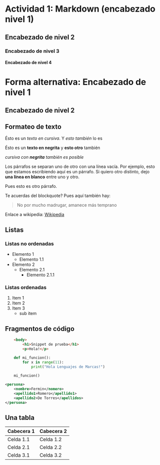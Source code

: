 # Actividad 1: Markdown (encabezado nivel 1)

## Encabezado de nivel 2
### Encabezado de nivel 3
#### Encabezado de nivel 4

Forma alternativa:
Encabezado de nivel 1
===

Encabezado de nivel 2
---


## Formateo de texto
Ésto es un *texto en cursiva*. Y _esto también_ lo es

Ésto es un **texto en negrita** y __esto otro__ también

*cursiva con **negrita** también es posible*

Los párrafos se separan uno de otro con una línea vacía. Por ejemplo, esto que estamos escribiendo aquí es un párrafo. Si quiero otro distinto, dejo **una línea en blanco** entre uno y otro.

Pues esto es otro párrafo.

Te acuerdas del blockquote? Pues aquí también hay:
> No por mucho madrugar, amanece más temprano

Enlace a wikipedia:
[Wikipedia](https://www.wikipedia.org)

## Listas
### Listas no ordenadas
* Elemento 1
    * Elemento 1.1
* Elemento 2
    * Elemento 2.1
        * Elemento 2.1.1

### Listas ordenadas
1. Item 1
2. Item 2
3. Item 3
    * sub item

## Fragmentos de código
```html
    <body>
        <h1>Snippet de prueba</h1>
        <p>Hola!</p>
```

```python
    def mi_funcion():
        for x in range(11):
            print("Hola Lenguajes de Marcas!")
    
    mi_funcion()
```

```xml
<persona>
    <nombre>Fermin</nomero>
    <apellido1>Romero</apellido1>
    <apellido2>De Torres</apellidos>
</persona>
```

## Una tabla
Cabecera 1 | Cabecera 2
---------- | ----------
Celda 1.1  | Celda 1.2
Celda 2.1  | Celda 2.2
Celda 3.1  | Celda 3.2
